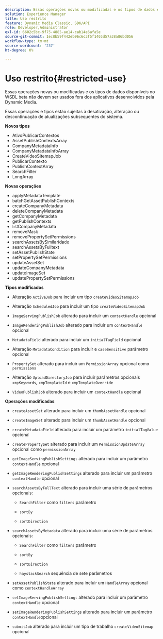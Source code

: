```yaml
---
description: Essas operações novas ou modificadas e os tipos de dados disponíveis no WSDL beta não devem ser usados fora dos aplicativos desenvolvidos pela Dynamic Media.
solution: Experience Manager
title: Uso restrito
feature: Dynamic Media Classic, SDK/API
role: Developer,Administrator
exl-id: 6602c5bc-9f75-4885-ae14-cab14e6afa5e
source-git-commit: 1ec8b59f442eb96c6c3f5f1405d57a38a86bd056
workflow-type: tm+mt
source-wordcount: '237'
ht-degree: 0%

---
```


# Uso restrito{#restricted-use}

Essas operações novas ou modificadas e os tipos de dados disponíveis no WSDL beta não devem ser usados fora dos aplicativos desenvolvidos pela Dynamic Media.

Essas operações e tipos estão sujeitas à desativação, alteração ou descontinuação de atualizações subsequentes do sistema.

**Novos tipos**

* AtivoPublicarContextos
* AssetPublishContextsArray
* CompanyMetadataInfo
* CompanyMetadataInfoArray
* CreateVideoSitemapJob
* PublicarContexto
* PublishContextArray
* SearchFilter
* LongArray

**Novas operações**

* applyMetadataTemplate
* batchGetAssetPublishContexts
* createCompanyMetadata
* deleteCompanyMetadata
* getCompanyMetadata
* getPublishContexts
* listCompanyMetadata
* removeMask
* removePropertySetPermissions
* searchAssetsBySimilaridade
* searchAssetsByFulltext
* setAssetPublishState
* setPropertySetPermissions
* updateAssetSet
* updateCompanyMetadata
* updateImageSet
* updatePropertySetPermissions

**Tipos modificados**

* Alteração `ActiveJob` para incluir um tipo `createVideoSitemapJob`

* Alteração `ScheduledJob` para incluir um tipo `createVideoSitemapJob`

* `ImageServingPublishJob` alterado para incluir um `contextHandle` opcional

* `ImageRenderingPublishJob` alterado para incluir um `contextHandle` opcional

* `MetadataField` alterado para incluir um `initialTagField` opcional

* Alteração `MetadataCondition` para incluir e `caseSensitive` parâmetro opcional

* `PropertySet` alterado para incluir um `PermissionArray` opcional como `permissions`

* Alteração `UploadDirectoryJob` para incluir parâmetros opcionais `xmpKeywords`, `xmpTemplateId` e `xmpTemplateOverride`

* `VideoPublishJob` alterado para incluir um `contextHandle` opcional

**Operações modificadas**

* `createAssetSet` alterado para incluir um `thumbAssetHandle` opcional

* `createImageSet` alterado para incluir um `thumbAssetHandle` opcional

* `createMetadataField` alterado para incluir um parâmetro `initialTagValue` opcional

* `createPropertySet` alterado para incluir um `PermissionUpdateArray` opcional como `permissionArray`

* `getImageServingPublishSettings` alterado para incluir um parâmetro `contextHandle` opcional

* `getImageRenderingPublishSettings` alterado para incluir um parâmetro `contextHandle` opcional

* `searchAssetsByFullText` alterado para incluir uma série de parâmetros opcionais:

   * `SearchFilter` como  `filters` parâmetro

   * `sortBy`
   * `sortDirection`

* `searchAssetsByMetadata` alterado para incluir uma série de parâmetros opcionais:

   * `SearchFilter` como  `filters` parâmetro

   * `sortBy`
   * `sortDirection`
   * `haystackSearch` sequência de sete parâmetros

* `setAssetPublishState` alterado para incluir um `HandleArray` opcional como `contextHandleArray`

* `setImageServingPublishSettings` alterado para incluir um parâmetro `contextHandle` opcional

* `setImageRenderingPublishSettings` alterado para incluir um parâmetro `contextHandle`opcional

* `submitJob` alterado para incluir um tipo de trabalho `createVideoSitemap` opcional
